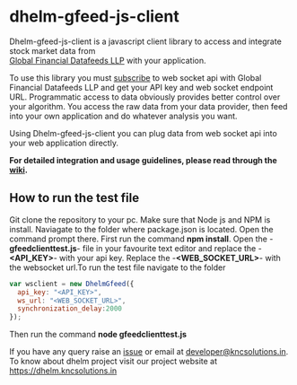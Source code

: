 # dhelm-gfeed-js-client
Dhelm-gfeed-js-client is a javascript client library to access and integrate stock market data from  
[Global Financial Datafeeds LLP](https://globaldatafeeds.in/) with your application.

To use this library you must [subscribe](https://globaldatafeeds.in/api/) to web socket api with Global Financial Datafeeds LLP and get your API key and web socket endpoint URL. Programmatic access to data obviously provides better control over your algorithm. You access the raw data from your data provider, then feed into your own application and do whatever analysis you want.

Using Dhelm-gfeed-js-client you can plug data from web socket api into your web application directly.

**For detailed integration and usage guidelines, please read through the [wiki](https://github.com/kncsolutions/dhelm-gfeed-js-client/wiki).**

## How to run the test file
Git clone the repository to your pc. Make sure that Node js and NPM is install.
Naviagate to the folder where package.json is located. Open the command prompt there.
First run the command **npm install**.
Open the -**gfeedclienttest.js**- file in your favourite text editor and replace the -**<API_KEY>**- with your api key. Replace the -**<WEB_SOCKET_URL>**- with the websocket url.To run the test file navigate to the folder
```javascript
var wsclient = new DhelmGfeed({
  api_key: "<API_KEY>",
  ws_url: "<WEB_SOCKET_URL>",
  synchronization_delay:2000
});
```
Then run the command **node gfeedclienttest.js**


If you have any query raise an [issue](https://github.com/kncsolutions/dhelm-gfeed-client/issues) or email at developer@kncsolutions.in.
To know about dhelm project visit our project website at https://dhelm.kncsolutions.in

